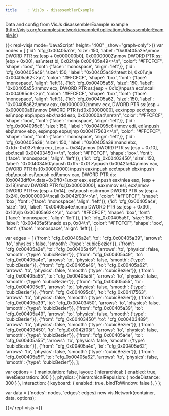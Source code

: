 ```yaml
---
title     : VisJs - disassemblerExample
---
```


Data and config from VisJs disassemblerExample example (http://visjs.org/examples/network/exampleApplications/disassemblerExample.js)

{{< repl-visjs mode="JavaScript" height="400" _show="graph-only">}}
var nodes = [
 {'id': 'cfg_0x00405a2e', 'size': 150, 'label': "0x00405a2e:\nmov    DWORD PTR ss:[esp + 0x000000b0], 0x00000002\nmov    DWORD PTR ss:[ebp + 0x00], esi\ntest   bl, 0x02\nje     0x00405a49<<Insn>>\n", 'color': "#FFCFCF", 'shape': 'box', 'font': {'face': 'monospace', 'align': 'left'}},
 {'id': 'cfg_0x00405a49', 'size': 150, 'label': "0x00405a49:\ntest   bl, 0x01\nje     0x00405a62<<Insn>>\n", 'color': "#FFCFCF", 'shape': 'box', 'font': {'face': 'monospace', 'align': 'left'}},
 {'id': 'cfg_0x00405a55', 'size': 150, 'label': "0x00405a55:\nmov    ecx, DWORD PTR ss:[esp + 0x1c]\npush   ecx\ncall   0x004095c6<<Func>>\n", 'color': "#FFCFCF", 'shape': 'box', 'font': {'face': 'monospace', 'align': 'left'}},
 {'id': 'cfg_0x00405a62', 'size': 150, 'label': "0x00405a62:\nmov    eax, 0x00000002\nmov    ecx, DWORD PTR ss:[esp + 0x000000a8]\nmov    DWORD PTR fs:[0x00000000], ecx\npop    ecx\npop    esi\npop    ebp\npop    ebx\nadd    esp, 0x000000a4\nret\n", 'color': "#FFCFCF", 'shape': 'box', 'font': {'face': 'monospace', 'align': 'left'}},
 {'id': 'cfg_0x004095c6', 'size': 150, 'label': "0x004095c6:\nmov    edi, edi\npush   ebp\nmov    ebp, esp\npop    ebp\njmp    0x00417563<<Func>>\n", 'color': "#FFCFCF", 'shape': 'box', 'font': {'face': 'monospace', 'align': 'left'}},
 {'id': 'cfg_0x00405a39', 'size': 150, 'label': "0x00405a39:\nand    ebx, 0xfd<-0x03>\nlea    ecx, [esp + 0x34]\nmov    DWORD PTR ss:[esp + 0x10], ebx\ncall   0x00403450<<Func>>\n", 'color': "#FFCFCF", 'shape': 'box', 'font': {'face': 'monospace', 'align': 'left'}},
 {'id': 'cfg_0x00403450', 'size': 150, 'label': "0x00403450:\npush   0xff<-0x01>\npush   0x0042fa64\nmov    eax, DWORD PTR fs:[0x00000000]\npush   eax\npush   ecx\npush   ebx\npush   ebp\npush   esi\npush   edi\nmov    eax, DWORD PTR ds:[0x0043dff0<.data+0x0ff0>]\nxor    eax, esp\npush   eax\nlea    eax, [esp + 0x18]\nmov    DWORD PTR fs:[0x00000000], eax\nmov    esi, ecx\nmov    DWORD PTR ss:[esp + 0x14], esi\npush   esi\nmov    DWORD PTR ss:[esp + 0x24], 0x00000004\ncall   0x0042f03f<<Func>>\n", 'color': "#FFCFCF", 'shape': 'box', 'font': {'face': 'monospace', 'align': 'left'}},
 {'id': 'cfg_0x00405a4e', 'size': 150, 'label': "0x00405a4e:\ncmp    DWORD PTR ss:[esp + 0x30], 0x10\njb     0x00405a62<<Insn>>\n", 'color': "#FFCFCF", 'shape': 'box', 'font': {'face': 'monospace', 'align': 'left'}},
 {'id': 'cfg_0x00405a5f', 'size': 150, 'label': "0x00405a5f:\nadd    esp, 0x04\n", 'color': "#FFCFCF", 'shape': 'box', 'font': {'face': 'monospace', 'align': 'left'}},
];

var edges = [
{'from': "cfg_0x00405a2e", 'to': "cfg_0x00405a39", 'arrows': 'to', 'physics': false, 'smooth': {'type': 'cubicBezier'}},
{'from': "cfg_0x00405a2e", 'to': "cfg_0x00405a49", 'arrows': 'to', 'physics': false, 'smooth': {'type': 'cubicBezier'}},
{'from': "cfg_0x00405a49", 'to': "cfg_0x00405a4e", 'arrows': 'to', 'physics': false, 'smooth': {'type': 'cubicBezier'}},
{'from': "cfg_0x00405a49", 'to': "cfg_0x00405a62", 'arrows': 'to', 'physics': false, 'smooth': {'type': 'cubicBezier'}},
{'from': "cfg_0x00405a55", 'to': "cfg_0x00405a5f", 'arrows': 'to', 'physics': false, 'smooth': {'type': 'cubicBezier'}},
{'from': "cfg_0x00405a55", 'to': "cfg_0x004095c6", 'arrows': 'to', 'physics': false, 'smooth': {'type': 'cubicBezier'}},
{'from': "cfg_0x004095c6", 'to': "cfg_0x00417563", 'arrows': 'to', 'physics': false, 'smooth': {'type': 'cubicBezier'}},
{'from': "cfg_0x00405a39", 'to': "cfg_0x00403450", 'arrows': 'to', 'physics': false, 'smooth': {'type': 'cubicBezier'}},
{'from': "cfg_0x00405a39", 'to': "cfg_0x00405a49", 'arrows': 'to', 'physics': false, 'smooth': {'type': 'cubicBezier'}},
{'from': "cfg_0x00403450", 'to': "cfg_0x00403489", 'arrows': 'to', 'physics': false, 'smooth': {'type': 'cubicBezier'}},
{'from': "cfg_0x00403450", 'to': "cfg_0x0042f03f", 'arrows': 'to', 'physics': false, 'smooth': {'type': 'cubicBezier'}},
{'from': "cfg_0x00405a4e", 'to': "cfg_0x00405a55", 'arrows': 'to', 'physics': false, 'smooth': {'type': 'cubicBezier'}},
{'from': "cfg_0x00405a4e", 'to': "cfg_0x00405a62", 'arrows': 'to', 'physics': false, 'smooth': {'type': 'cubicBezier'}},
{'from': "cfg_0x00405a5f", 'to': "cfg_0x00405a62", 'arrows': 'to', 'physics': false, 'smooth': {'type': 'cubicBezier'}},
];


var options = {
  manipulation: false,
  layout: {
    hierarchical: {
      enabled: true,
      levelSeparation: 300
    }
  },
  physics: {
    hierarchicalRepulsion: {
      nodeDistance: 300
    }
  },
  interaction: {
    keyboard: {
        enabled: true,
        bindToWindow: false
      },
    }
};

var data = {'nodes': nodes, 'edges': edges}
new vis.Network(container, data, options);

{{</ repl-visjs >}}
